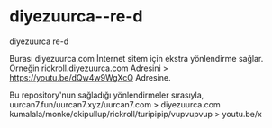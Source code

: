 # diyezuurca--re-d
diyezuurca re-d

Burası diyezuurca.com İnternet sitem için ekstra yönlendirme sağlar. <br>
Örneğin rickroll.diyezuurca.com Adresini > https://youtu.be/dQw4w9WgXcQ Adresine.

Bu repository'nun sağladığı yönlendirmeler sırasıyla,
uurcan7.fun/uurcan7.xyz/uurcan7.com > diyezuurca.com <br>
kumalala/monke/okipullup/rickroll/turipipip/vupvupvup > youtu.be/x

